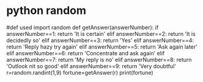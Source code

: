 # python random
#def used
import random
def getAnswer(answerNumber):
    if answerNumber==1:
        return 'It is certain'
    elif answerNumber==2:
        return 'It is decidedly so'
    elif answerNumber==3:
        return 'Yes'
    elif answerNumber==4:
        return 'Reply hazy try again'
    elif answerNumber==5:
        return 'Ask again later'
    elif answerNumber==6:
        return 'Concentrate and ask again'
    elif answerNumber==7:
        return 'My reply is no'
    elif answerNumber==8:
        return 'Outlook nit so good'
    elif answerNumber==9:
        return 'Very doubtful'
r=random.randint(1,9)
fortune=getAnswer(r)
print(fortune)
